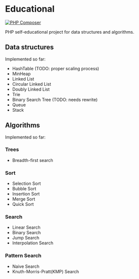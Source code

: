 # Educational

[![PHP Composer](https://github.com/dukem1/edu/workflows/PHP%20Composer/badge.svg)](https://github.com/dukem1/edu/actions)

PHP self-educational project for data structures and algorithms.

## Data structures
Implemented so far:
- HashTable (TODO: proper scaling process)
- MinHeap
- Linked List
- Circular Linked List
- Doubly Linked List
- Trie
- Binary Search Tree (TODO: needs rewrite)
- Queue
- Stack

## Algorithms
Implemented so far:

### Trees
- Breadth-first search

### Sort
- Selection Sort
- Bubble Sort
- Insertion Sort
- Merge Sort
- Quick Sort

### Search
- Linear Search
- Binary Search
- Jump Search
- Interpolation Search

### Pattern Search
- Naive Search
- Knuth-Morris-Pratt(KMP) Search

